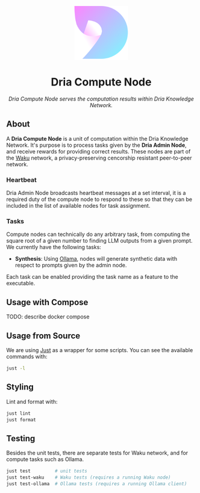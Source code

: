 <p align="center">
  <img src="https://raw.githubusercontent.com/firstbatchxyz/dria-js-client/master/logo.svg" alt="logo" width="142">
</p>

<p align="center">
  <h1 align="center">
    Dria Compute Node
  </h1>
  <p align="center">
    <i>Dria Compute Node serves the computation results within Dria Knowledge Network.</i>
  </p>
</p>

## About

A **Dria Compute Node** is a unit of computation within the Dria Knowledge Network. It's purpose is to process tasks given by the **Dria Admin Node**, and receive rewards for providing correct results. These nodes are part of the [Waku](https://waku.org/) network, a privacy-preserving cencorship resistant peer-to-peer network.

### Heartbeat

Dria Admin Node broadcasts heartbeat messages at a set interval, it is a required duty of the compute node to respond to these so that they can be included in the list of available nodes for task assignment.

### Tasks

Compute nodes can technically do any arbitrary task, from computing the square root of a given number to finding LLM outputs from a given prompt. We currently have the following tasks:

- **Synthesis**: Using [Ollama](https://github.com/ollama/ollama), nodes will generate synthetic data with respect to prompts given by the admin node.

Each task can be enabled providing the task name as a feature to the executable.

## Usage with Compose

TODO: describe docker compose

## Usage from Source

We are using [Just](https://just.systems/) as a wrapper for some scripts. You can see the available commands with:

```sh
just -l
```

## Styling

Lint and format with:

```sh
just lint
just format
```

## Testing

Besides the unit tests, there are separate tests for Waku network, and for compute tasks such as Ollama.

```sh
just test         # unit tests
just test-waku    # Waku tests (requires a running Waku node)
just test-ollama  # Ollama tests (requires a running Ollama client)
```
